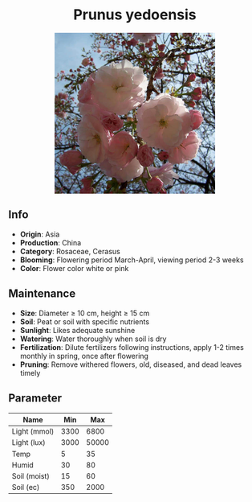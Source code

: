<h1 align='center'>Prunus yedoensis</h1>
<p align="center">
    <img 
        align='center'
        width='320'
        src="../images/prunus yedoensis.png" 
        alt='Prunus yedoensis' />
</p>

## Info

 - **Origin**: Asia
 - **Production**: China
 - **Category**: Rosaceae, Cerasus
 - **Blooming**: Flowering period March-April, viewing period 2-3 weeks
 - **Color**: Flower color white or pink

## Maintenance

 - **Size**: Diameter ≥ 10 cm, height ≥ 15 cm
 - **Soil**: Peat or soil with specific nutrients
 - **Sunlight**: Likes adequate sunshine
 - **Watering**: Water thoroughly when soil is dry
 - **Fertilization**: Dilute fertilizers following instructions,  apply 1-2 times monthly in spring, once after flowering
 - **Pruning**: Remove withered flowers, old, diseased, and dead leaves timely

## Parameter

| Name         | Min  | Max   |
|--------------|------|-------|
| Light (mmol) | 3300 | 6800  |
| Light (lux)  | 3000 | 50000 |
| Temp         | 5    | 35    |
| Humid        | 30   | 80    |
| Soil (moist) | 15   | 60    |
| Soil (ec)    | 350  | 2000  |
